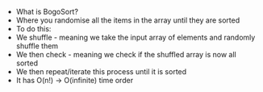 - What is BogoSort?
- Where you randomise all the items in the array until they are sorted
- To do this:
- We shuffle - meaning we take the input array of elements and randomly shuffle them
- We then check - meaning we check if the shuffled array is now all sorted
- We then repeat/iterate this process until it is sorted
- It has O(n!) -> O(infinite) time order
